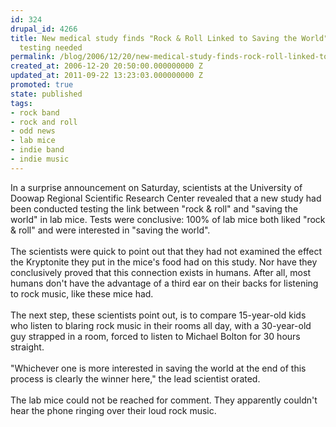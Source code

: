 ```yaml
---
id: 324
drupal_id: 4266
title: New medical study finds "Rock & Roll Linked to Saving the World", but further
  testing needed
permalink: /blog/2006/12/20/new-medical-study-finds-rock-roll-linked-to-saving-the-world-but-further-testing-needed/
created_at: 2006-12-20 20:50:00.000000000 Z
updated_at: 2011-09-22 13:23:03.000000000 Z
promoted: true
state: published
tags:
- rock band
- rock and roll
- odd news
- lab mice
- indie band
- indie music
---
```

In a surprise announcement on Saturday, scientists at the University of Doowap Regional Scientific Research Center revealed that a new study had been conducted testing the link between "rock &amp; roll" and "saving the world" in lab mice. Tests were conclusive: 100% of lab mice both liked "rock &amp; roll" and were interested in "saving the world".<br /><br />The scientists were quick to point out that they had not examined the effect the Kryptonite they put in the mice's food had on this study. Nor have they conclusively proved that this connection exists in humans. After all, most humans don't have the advantage of a third ear on their backs for listening to rock music, like these mice had.<br /><br />The next step, these scientists point out, is to compare 15-year-old kids who listen to blaring rock music in their rooms all day, with a 30-year-old guy strapped in a room, forced to listen to Michael Bolton for 30 hours straight.<br /><br />"Whichever one is more interested in saving the world at the end of this process is clearly the winner here," the lead scientist orated.<br /><br />The lab mice could not be reached for comment. They apparently couldn't hear the phone ringing over their loud rock music.
